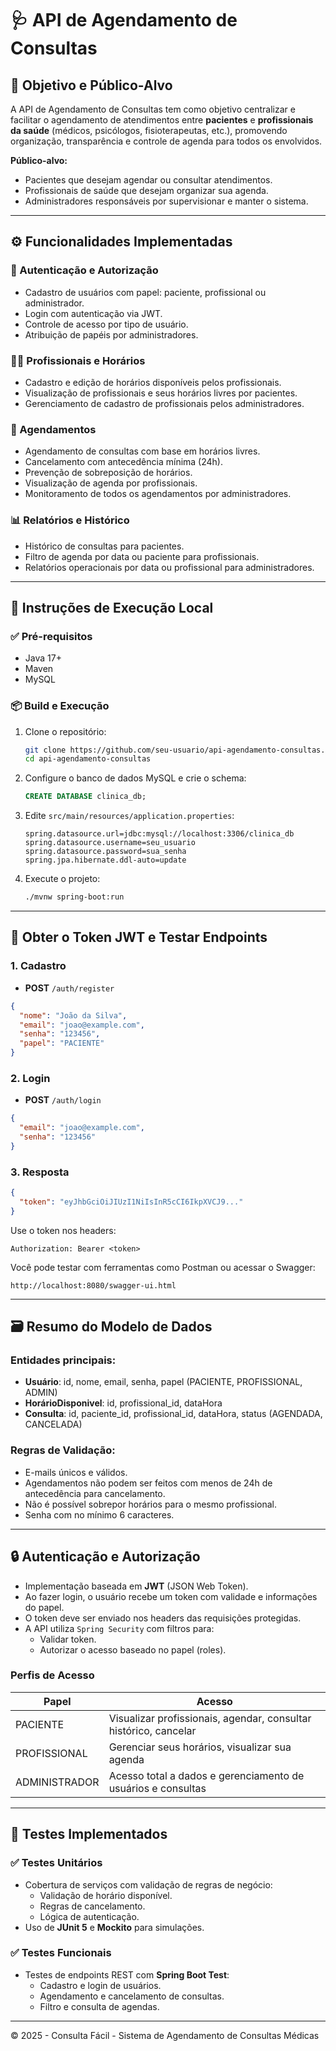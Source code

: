 # 🩺 API de Agendamento de Consultas

## 📌 Objetivo e Público-Alvo

A API de Agendamento de Consultas tem como objetivo centralizar e facilitar o agendamento de atendimentos entre **pacientes** e **profissionais da saúde** (médicos, psicólogos, fisioterapeutas, etc.), promovendo organização, transparência e controle de agenda para todos os envolvidos.

**Público-alvo:**
- Pacientes que desejam agendar ou consultar atendimentos.
- Profissionais de saúde que desejam organizar sua agenda.
- Administradores responsáveis por supervisionar e manter o sistema.

---

## ⚙️ Funcionalidades Implementadas

### 🔐 Autenticação e Autorização
- Cadastro de usuários com papel: paciente, profissional ou administrador.
- Login com autenticação via JWT.
- Controle de acesso por tipo de usuário.
- Atribuição de papéis por administradores.

### 👩‍⚕️ Profissionais e Horários
- Cadastro e edição de horários disponíveis pelos profissionais.
- Visualização de profissionais e seus horários livres por pacientes.
- Gerenciamento de cadastro de profissionais pelos administradores.

### 📅 Agendamentos
- Agendamento de consultas com base em horários livres.
- Cancelamento com antecedência mínima (24h).
- Prevenção de sobreposição de horários.
- Visualização de agenda por profissionais.
- Monitoramento de todos os agendamentos por administradores.

### 📊 Relatórios e Histórico
- Histórico de consultas para pacientes.
- Filtro de agenda por data ou paciente para profissionais.
- Relatórios operacionais por data ou profissional para administradores.

---

## 🧪 Instruções de Execução Local

### ✅ Pré-requisitos
- Java 17+
- Maven
- MySQL

### 📦 Build e Execução

1. Clone o repositório:
   ```bash
   git clone https://github.com/seu-usuario/api-agendamento-consultas.git
   cd api-agendamento-consultas
   ```

2. Configure o banco de dados MySQL e crie o schema:
   ```sql
   CREATE DATABASE clinica_db;
   ```

3. Edite `src/main/resources/application.properties`:
   ```properties
   spring.datasource.url=jdbc:mysql://localhost:3306/clinica_db
   spring.datasource.username=seu_usuario
   spring.datasource.password=sua_senha
   spring.jpa.hibernate.ddl-auto=update
   ```

4. Execute o projeto:
   ```bash
   ./mvnw spring-boot:run
   ```

---

## 🔐 Obter o Token JWT e Testar Endpoints

### 1. Cadastro
- **POST** `/auth/register`
```json
{
  "nome": "João da Silva",
  "email": "joao@example.com",
  "senha": "123456",
  "papel": "PACIENTE"
}
```

### 2. Login
- **POST** `/auth/login`
```json
{
  "email": "joao@example.com",
  "senha": "123456"
}
```

### 3. Resposta
```json
{
  "token": "eyJhbGciOiJIUzI1NiIsInR5cCI6IkpXVCJ9..."
}
```

Use o token nos headers:
```
Authorization: Bearer <token>
```

Você pode testar com ferramentas como Postman ou acessar o Swagger:
```
http://localhost:8080/swagger-ui.html
```

---

## 🗃️ Resumo do Modelo de Dados

### Entidades principais:
- **Usuário**: id, nome, email, senha, papel (PACIENTE, PROFISSIONAL, ADMIN)
- **HorárioDisponivel**: id, profissional_id, dataHora
- **Consulta**: id, paciente_id, profissional_id, dataHora, status (AGENDADA, CANCELADA)

### Regras de Validação:
- E-mails únicos e válidos.
- Agendamentos não podem ser feitos com menos de 24h de antecedência para cancelamento.
- Não é possível sobrepor horários para o mesmo profissional.
- Senha com no mínimo 6 caracteres.

---

## 🔒 Autenticação e Autorização

- Implementação baseada em **JWT** (JSON Web Token).
- Ao fazer login, o usuário recebe um token com validade e informações do papel.
- O token deve ser enviado nos headers das requisições protegidas.
- A API utiliza `Spring Security` com filtros para:
  - Validar token.
  - Autorizar o acesso baseado no papel (roles).

### Perfis de Acesso
| Papel         | Acesso                                                                 |
|---------------|------------------------------------------------------------------------|
| PACIENTE      | Visualizar profissionais, agendar, consultar histórico, cancelar       |
| PROFISSIONAL  | Gerenciar seus horários, visualizar sua agenda                         |
| ADMINISTRADOR | Acesso total a dados e gerenciamento de usuários e consultas           |

---

## 🧪 Testes Implementados

### ✅ Testes Unitários
- Cobertura de serviços com validação de regras de negócio:
  - Validação de horário disponível.
  - Regras de cancelamento.
  - Lógica de autenticação.
- Uso de **JUnit 5** e **Mockito** para simulações.

### ✅ Testes Funcionais
- Testes de endpoints REST com **Spring Boot Test**:
  - Cadastro e login de usuários.
  - Agendamento e cancelamento de consultas.
  - Filtro e consulta de agendas.

---

© 2025 - Consulta Fácil - Sistema de Agendamento de Consultas Médicas
